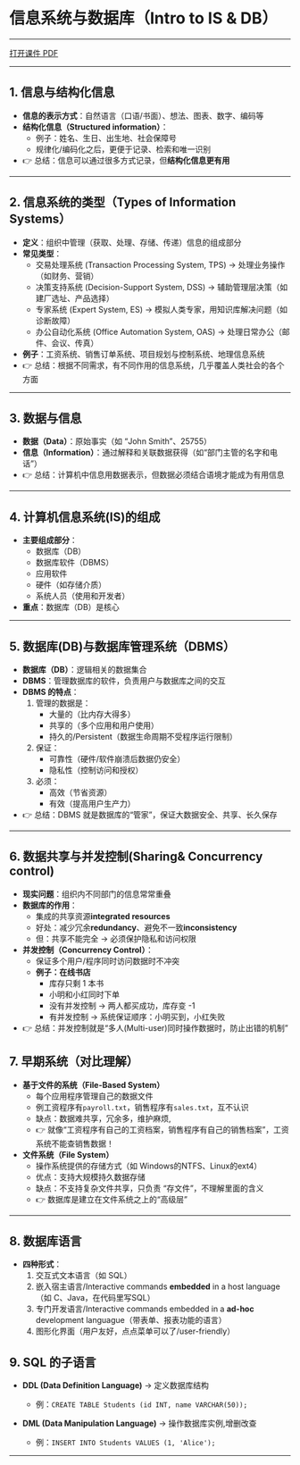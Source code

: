 # 信息系统与数据库（Intro to IS & DB）

---

[打开课件 PDF](https://github.com/UIT6/6UIT-learning-journal/blob/7f6697006f6be796d1080ab10168685d205b91c4/SQL/Intro%20-%20Copy.pdf)

---

## 1. 信息与结构化信息
- **信息的表示方式**：自然语言（口语/书面）、想法、图表、数字、编码等  
- **结构化信息（Structured information）**：  
  - 例子：姓名、生日、出生地、社会保障号  
  - 规律化/编码化之后，更便于记录、检索和唯一识别  
- 👉 总结：信息可以通过很多方式记录，但**结构化信息更有用**

---

## 2. 信息系统的类型（Types of Information Systems）
- **定义**：组织中管理（获取、处理、存储、传递）信息的组成部分  
- **常见类型**：  
  - 交易处理系统 (Transaction Processing System, TPS) → 处理业务操作（如财务、营销）  
  - 决策支持系统 (Decision-Support System, DSS) → 辅助管理层决策（如建厂选址、产品选择）  
  - 专家系统 (Expert System, ES) → 模拟人类专家，用知识库解决问题（如诊断故障）  
  - 办公自动化系统 (Office Automation System, OAS) → 处理日常办公（邮件、会议、传真）  
- **例子**：工资系统、销售订单系统、项目规划与控制系统、地理信息系统  
- 👉 总结：根据不同需求，有不同作用的信息系统，几乎覆盖人类社会的各个方面  

---

## 3. 数据与信息
- **数据（Data）**：原始事实（如 “John Smith”、25755）  
- **信息（Information）**：通过解释和关联数据获得（如“部门主管的名字和电话”）  
- 👉 总结：计算机中信息用数据表示，但数据必须结合语境才能成为有用信息  

---

## 4. 计算机信息系统(IS)的组成
- **主要组成部分**：  
  - 数据库（DB）  
  - 数据库软件（DBMS）  
  - 应用软件  
  - 硬件（如存储介质）  
  - 系统人员（使用和开发者）  
- **重点**：数据库（DB）是核心  

---

## 5. 数据库(DB)与数据库管理系统（DBMS）
- **数据库（DB）**：逻辑相关的数据集合  
- **DBMS**：管理数据库的软件，负责用户与数据库之间的交互  
- **DBMS 的特点**：  
  1. 管理的数据是：  
     - 大量的（比内存大得多）  
     - 共享的（多个应用和用户使用）  
     - 持久的/Persistent（数据生命周期不受程序运行限制）  
  2. 保证：  
     - 可靠性（硬件/软件崩溃后数据仍安全）  
     - 隐私性（控制访问和授权）  
  3. 必须：  
     - 高效（节省资源）  
     - 有效（提高用户生产力）  
- 👉 总结：DBMS 就是数据库的“管家”，保证大数据安全、共享、长久保存  

---

## 6. 数据共享与并发控制(Sharing& Concurrency control)
- **现实问题**：组织内不同部门的信息常常重叠  
- **数据库的作用**：  
  - 集成的共享资源**integrated resources**  
  - 好处：减少冗余**redundancy**、避免不一致**inconsistency**  
  - 但：共享不能完全 → 必须保护隐私和访问权限  
- **并发控制（Concurrency Control）**：  
  - 保证多个用户/程序同时访问数据时不冲突  
  - **例子：在线书店**  
    - 库存只剩 1 本书  
    - 小明和小红同时下单  
    - 没有并发控制 → 两人都买成功，库存变 -1  
    - 有并发控制 → 系统保证顺序：小明买到，小红失败  
- 👉 总结：并发控制就是“多人(Multi-user)同时操作数据时，防止出错的机制”
  
## 7. 早期系统（对比理解）
- **基于文件的系统（File-Based System）**  
  - 每个应用程序管理自己的数据文件  
  - 例工资程序有`payroll.txt`，销售程序有`sales.txt`，互不认识
  - 缺点：数据难共享，冗余多，维护麻烦,  
  - 👉 就像“工资程序有自己的工资档案，销售程序有自己的销售档案”，工资系统不能查销售数据！  
- **文件系统（File System）**  
  - 操作系统提供的存储方式（如 Windows的NTFS、Linux的ext4）  
  - 优点：支持大规模持久数据存储  
  - 缺点：不支持复杂文件共享，只负责 “存文件”，不理解里面的含义  
  - 👉 数据库是建立在文件系统之上的“高级层”  

---

## 8. 数据库语言
- **四种形式**：  
  1. 交互式文本语言（如 SQL）  
  2. 嵌入宿主语言/Interactive commands **embedded** in a host language（如 C、Java，在代码里写SQL）  
  3. 专门开发语言/Interactive commands embedded in a **ad-hoc** development languague（带表单、报表功能的语言）  
  4. 图形化界面（用户友好，点点菜单可以了/user-friendly）  
   

## 9. SQL 的子语言 
  - **DDL (Data Definition Language)** → 定义数据库结构  
    - 例：`CREATE TABLE Students (id INT, name VARCHAR(50));`  
   
  - **DML (Data Manipulation Language)** → 操作数据库实例,增删改查  
    - 例：`INSERT INTO Students VALUES (1, 'Alice');`  
 
---
